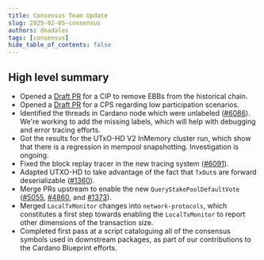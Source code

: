 ```yaml
---
title: Consensus Team Update
slug: 2025-02-05-consensus
authors: dnadales
tags: [consensus]
hide_table_of_contents: false
---
```


## High level summary

- Opened a [Draft PR](https://github.com/cardano-foundation/CIPs/pull/974) for a CIP to remove EBBs from the historical chain.
- Opened a [Draft PR](https://github.com/cardano-foundation/CIPs/pull/982) for a CPS regarding low participation scenarios.
- Identified the threads in Cardano node which were unlabeled ([#6086](https://github.com/IntersectMBO/cardano-node/issues/6086)). We're working to add the missing labels, which will help with debugging and error tracing efforts.
- Got the results for the UTxO-HD V2 InMemory cluster run, which show that there is a regression in mempool snapshotting. Investigation is ongoing.
- Fixed the block replay tracer in the new tracing system ([#6091](https://github.com/IntersectMBO/cardano-node/pull/6091)).
- Adapted UTXO-HD to take advantage of the fact that `TxOut`s are forward deserializable ([#1360](https://github.com/IntersectMBO/ouroboros-consensus/pull/1360)).
- Merge PRs upstream to enable the new `QueryStakePoolDefaultVote` ([#5055](https://github.com/IntersectMBO/ouroboros-network/pull/5055), [#4860](https://github.com/IntersectMBO/cardano-ledger/pull/4860), and [#1373]( https://github.com/IntersectMBO/ouroboros-consensus/pull/1373)).
- Merged `LocalTxMonitor` changes into `network-protocols`, which constitutes a first step towards enabling the `LocalTxMonitor` to report other dimensions of the transaction size.
- Completed first pass at a script cataloguing all of the consensus symbols used in downstream packages, as part of our contributions to the Cardano Blueprint efforts.

